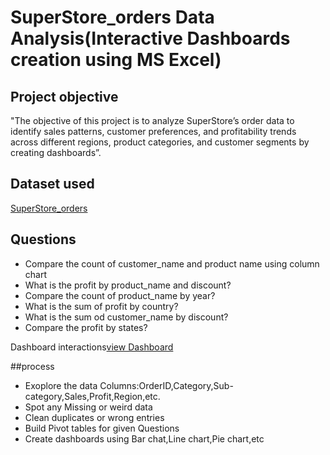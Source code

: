 # SuperStore_orders Data Analysis(Interactive Dashboards creation using MS Excel)
## Project objective
"The objective of this project is to analyze SuperStore’s order data to identify sales patterns, customer preferences, and profitability trends across different regions, product categories, and customer segments by creating dashboards”.

## Dataset used
<a href="https://github.com/Shirisha-1904/Data-analysis-Dashboards/blob/main/SuperStore_Orders.csv">SuperStore_orders</a>

## Questions
- Compare the count of customer_name and product name using column chart
- What is the profit by product_name and discount?
- Compare the count of product_name by year?
- What is the sum of profit by country?
- What is the sum od customer_name by discount?
- Compare the profit by states?

Dashboard interactions<a href="https://github.com/Shirisha-1904/Data-analysis-Dashboards/blob/main/Screenshot%202025-04-15%20182354.png">view Dashboard</a>

##process
-	Exoplore the data Columns:OrderID,Category,Sub-category,Sales,Profit,Region,etc.
-	Spot any Missing or weird data
-	Clean duplicates or wrong entries
-	Build Pivot tables for given Questions
-	Create dashboards using Bar chat,Line chart,Pie chart,etc
